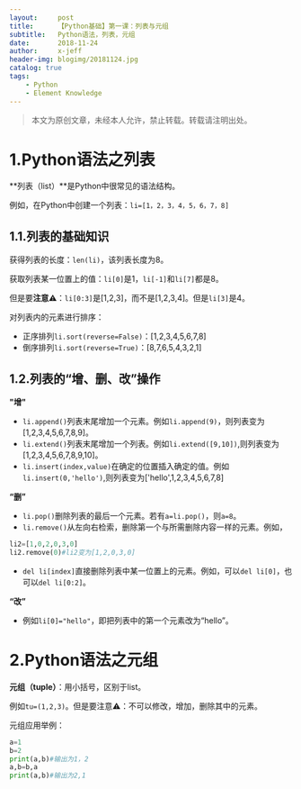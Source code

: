 ```yaml
---
layout:     post
title:      【Python基础】第一课：列表与元组
subtitle:   Python语法，列表，元组
date:       2018-11-24
author:     x-jeff
header-img: blogimg/20181124.jpg
catalog: true
tags:
    - Python
    - Element Knowledge
---
```

>本文为原创文章，未经本人允许，禁止转载。转载请注明出处。

# 1.Python语法之列表
**列表（list）**是Python中很常见的语法结构。

例如，在Python中创建一个列表：`li=[1，2，3，4，5，6，7，8]`

## 1.1.列表的基础知识

获得列表的长度：`len(li)`，该列表长度为8。

获取列表某一位置上的值：`li[0]`是1，`li[-1]`和`li[7]`都是8。

但是要**注意**⚠️：`li[0:3]`是[1,2,3]，而不是[1,2,3,4]。但是`li[3]`是4。

对列表内的元素进行排序：

* 正序排列`li.sort(reverse=False)`：[1,2,3,4,5,6,7,8]
* 倒序排列`li.sort(reverse=True)`：[8,7,6,5,4,3,2,1]

## 1.2.列表的“增、删、改”操作
**"增"**

* `li.append()`列表末尾增加一个元素。例如`li.append(9)`，则列表变为[1,2,3,4,5,6,7,8,9]。
* `li.extend()`列表末尾增加一个列表。例如`li.extend([9,10])`,则列表变为[1,2,3,4,5,6,7,8,9,10]。
* `li.insert(index,value)`在确定的位置插入确定的值。例如`li.insert(0,'hello')`,则列表变为['hello',1,2,3,4,5,6,7,8]

**“删”**

* `li.pop()`删除列表的最后一个元素。若有`a=li.pop()`，则`a=8`。
* `li.remove()`从左向右检索，删除第一个与所需删除内容一样的元素。例如，

~~~python
li2=[1,0,2,0,3,0]
li2.remove(0)#li2变为[1,2,0,3,0]
~~~

* `del li[index]`直接删除列表中某一位置上的元素。例如，可以`del li[0]`，也可以`del li[0:2]`。

**“改”**

* 例如`li[0]="hello"`，即把列表中的第一个元素改为“hello”。

# 2.Python语法之元组
**元组（tuple）**：用小括号，区别于list。

例如`tu=(1,2,3)`。但是要注意⚠️：不可以修改，增加，删除其中的元素。

元组应用举例：

~~~python
a=1
b=2
print(a,b)#输出为1，2
a,b=b,a
print(a,b)#输出为2,1
~~~
